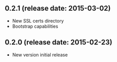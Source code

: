 ## 0.2.1 (release date: 2015-03-02)
  - New SSL certs directory
  - Bootstrap capabilities

## 0.2.0 (release date: 2015-02-23)
  - New version initial release